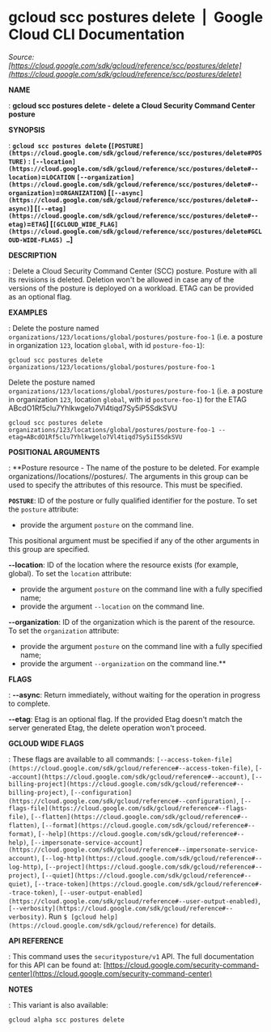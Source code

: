 # gcloud scc postures delete  |  Google Cloud CLI Documentation

*Source: [https://cloud.google.com/sdk/gcloud/reference/scc/postures/delete](https://cloud.google.com/sdk/gcloud/reference/scc/postures/delete)*

**NAME**

: **gcloud scc postures delete - delete a Cloud Security Command Center posture**

**SYNOPSIS**

: **`gcloud scc postures delete` (`[POSTURE](https://cloud.google.com/sdk/gcloud/reference/scc/postures/delete#POSTURE)` : `[--location](https://cloud.google.com/sdk/gcloud/reference/scc/postures/delete#--location)`=`LOCATION` `[--organization](https://cloud.google.com/sdk/gcloud/reference/scc/postures/delete#--organization)`=`ORGANIZATION`) [`[--async](https://cloud.google.com/sdk/gcloud/reference/scc/postures/delete#--async)`] [`[--etag](https://cloud.google.com/sdk/gcloud/reference/scc/postures/delete#--etag)`=`ETAG`] [`[GCLOUD_WIDE_FLAG](https://cloud.google.com/sdk/gcloud/reference/scc/postures/delete#GCLOUD-WIDE-FLAGS) …`]**

**DESCRIPTION**

: Delete a Cloud Security Command Center (SCC) posture.
Posture with all its revisions is deleted. Deletion won't be allowed in case any
of the versions of the posture is deployed on a workload. ETAG can be provided
as an optional flag.

**EXAMPLES**

: Delete the posture named
`organizations/123/locations/global/postures/posture-foo-1` (i.e. a
posture in organization `123`, location `global`, with id
`posture-foo-1`):

```
gcloud scc postures delete organizations/123/locations/global/postures/posture-foo-1
```

Delete the posture named
`organizations/123/locations/global/postures/posture-foo-1` (i.e. a
posture in organization `123`, location `global`, with id
`posture-foo-1`) for the ETAG
ABcdO1Rf5clu7Yhlkwgelo7Vl4tiqd7Sy5iP5SdkSVU

```
gcloud scc postures delete organizations/123/locations/global/postures/posture-foo-1 --etag=ABcdO1Rf5clu7Yhlkwgelo7Vl4tiqd7Sy5iI5SdkSVU
```

**POSITIONAL ARGUMENTS**

: **Posture resource - The name of the posture to be deleted. For example
organizations/<organizationID>/locations/<location>/postures/<postureID>.
The arguments in this group can be used to specify the attributes of this
resource.
This must be specified.

**`POSTURE`**:
ID of the posture or fully qualified identifier for the posture.
To set the `posture` attribute:

- provide the argument `posture` on the command line.

This positional argument must be specified if any of the other arguments in this
group are specified.

**--location**:
ID of the location where the resource exists (for example, global).
To set the `location` attribute:

- provide the argument `posture` on the command line with a fully
specified name;
- provide the argument `--location` on the command line.

**--organization**:
ID of the organization which is the parent of the resource.
To set the `organization` attribute:

- provide the argument `posture` on the command line with a fully
specified name;
- provide the argument `--organization` on the command line.**

**FLAGS**

: **--async**:
Return immediately, without waiting for the operation in progress to complete.

**--etag**:
Etag is an optional flag. If the provided Etag doesn't match the server
generated Etag, the delete operation won't proceed.

**GCLOUD WIDE FLAGS**

: These flags are available to all commands: `[--access-token-file](https://cloud.google.com/sdk/gcloud/reference#--access-token-file)`,
`[--account](https://cloud.google.com/sdk/gcloud/reference#--account)`, `[--billing-project](https://cloud.google.com/sdk/gcloud/reference#--billing-project)`,
`[--configuration](https://cloud.google.com/sdk/gcloud/reference#--configuration)`,
`[--flags-file](https://cloud.google.com/sdk/gcloud/reference#--flags-file)`,
`[--flatten](https://cloud.google.com/sdk/gcloud/reference#--flatten)`, `[--format](https://cloud.google.com/sdk/gcloud/reference#--format)`, `[--help](https://cloud.google.com/sdk/gcloud/reference#--help)`, `[--impersonate-service-account](https://cloud.google.com/sdk/gcloud/reference#--impersonate-service-account)`,
`[--log-http](https://cloud.google.com/sdk/gcloud/reference#--log-http)`,
`[--project](https://cloud.google.com/sdk/gcloud/reference#--project)`, `[--quiet](https://cloud.google.com/sdk/gcloud/reference#--quiet)`, `[--trace-token](https://cloud.google.com/sdk/gcloud/reference#--trace-token)`, `[--user-output-enabled](https://cloud.google.com/sdk/gcloud/reference#--user-output-enabled)`,
`[--verbosity](https://cloud.google.com/sdk/gcloud/reference#--verbosity)`.
Run `$ [gcloud help](https://cloud.google.com/sdk/gcloud/reference)` for details.

**API REFERENCE**

: This command uses the `securityposture/v1` API. The full
documentation for this API can be found at: [https://cloud.google.com/security-command-center](https://cloud.google.com/security-command-center)

**NOTES**

: This variant is also available:

```
gcloud alpha scc postures delete
```